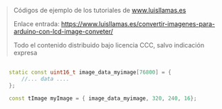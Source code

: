 > Códigos de ejemplo de los tutoriales de www.luisllamas.es
>
> Enlace entrada: https://www.luisllamas.es/convertir-imagenes-para-arduino-con-lcd-image-conveter/
>
> Todo el contenido distribuido bajo licencia CCC, salvo indicación expresa

```cpp
    
    static const uint16_t image_data_myimage[76800] = {
        //... data ....
    };
    
    const tImage myImage = { image_data_myimage, 320, 240, 16};
```